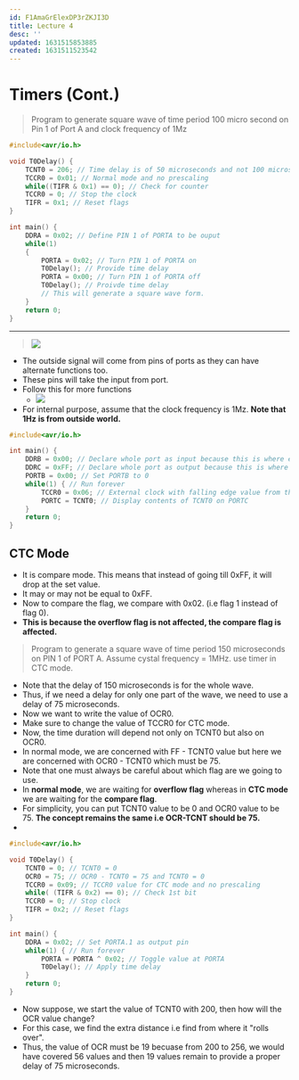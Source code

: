 ```yaml
---
id: F1AmaGrElexDP3rZKJI3D
title: Lecture 4
desc: ''
updated: 1631515853885
created: 1631511523542
---
```



# Timers (Cont.)

> Program to generate square wave of time period 100 micro second on Pin 1 of Port A and clock frequency of 1Mz

```c
#include<avr/io.h>

void T0Delay() {
    TCNT0 = 206; // Time delay is of 50 microseconds and not 100 microseconds.
    TCCR0 = 0x01; // Normal mode and no prescaling
    while((TIFR & 0x1) == 0); // Check for counter
    TCCR0 = 0; // Stop the clock
    TIFR = 0x1; // Reset flags
}

int main() {
    DDRA = 0x02; // Define PIN 1 of PORTA to be ouput
    while(1)
    {
        PORTA = 0x02; // Turn PIN 1 of PORTA on
        T0Delay(); // Provide time delay
        PORTA = 0x00; // Turn PIN 1 of PORTA off
        T0Delay(); // Proivde time delay
        // This will generate a square wave form.
    }
    return 0;
}
```
---

> ![](/assets/images/2021-09-13-11-42-59.png)

* The outside signal will come from pins of ports as they can have alternate functions too.
* These pins will take the input from port.
* Follow this for more functions
    * ![](/assets/images/2021-09-13-11-44-23.png)
* For internal purpose, assume that the clock frequency is 1Mz. **Note that 1Hz is from outside world.**

```c
#include<avr/io.h>

int main() {
    DDRB = 0x00; // Declare whole port as input because this is where external signal will arrive.
    DDRC = 0xFF; // Declare whole port as output because this is where we will be displaying the count of TCNT.
    PORTB = 0x00; // Set PORTB to 0
    while(1) { // Run forever
        TCCR0 = 0x06; // External clock with falling edge value from the table
        PORTC = TCNT0; // Display contents of TCNT0 on PORTC
    }
    return 0;
}
```

## CTC Mode
* It is compare mode. This means that instead of going till 0xFF, it will drop at the set value.
* It may or may not be equal to 0xFF.
* Now to compare the flag, we compare with 0x02. (i.e flag 1 instead of flag 0).
* **This is because the overflow flag is not affected, the compare flag is affected.**

> Program to generate a square wave of time period 150 microseconds on PIN 1 of PORT A. Assume cystal frequency = 1MHz. use timer in CTC mode.

* Note that the delay of 150 microseconds is for the whole wave.
* Thus, if we need a delay for only one part of the wave, we need to use a delay of 75 microseconds.
* Now we want to write the value of OCR0.
* Make sure to change the value of TCCR0 for CTC mode.
* Now, the time duration will depend not only on TCNT0 but also on OCR0.
* In normal mode, we are concerned with FF - TCNT0 value but here we are concerned with OCR0 - TCNT0 which must be 75.
* Note that one must always be careful about which flag are we going to use.
* In **normal mode**, we are waiting for **overflow flag** whereas in **CTC mode** we are waiting for the **compare flag**.
* For simplicity, you can put TCNT0 value to be 0 and OCR0 value to be 75. **The concept remains the same i.e OCR-TCNT should be 75.**
* 
```c
#include<avr/io.h>

void T0Delay() {
    TCNT0 = 0; // TCNT0 = 0
    OCR0 = 75; // OCR0 - TCNT0 = 75 and TCNT0 = 0
    TCCR0 = 0x09; // TCCR0 value for CTC mode and no prescaling
    while( (TIFR & 0x2) == 0); // Check 1st bit
    TCCR0 = 0; // Stop clock
    TIFR = 0x2; // Reset flags
}

int main() {
    DDRA = 0x02; // Set PORTA.1 as output pin
    while(1) { // Run forever
        PORTA = PORTA ^ 0x02; // Toggle value at PORTA
        T0Delay(); // Apply time delay
    }
    return 0;
}
```
* Now suppose, we start the value of TCNT0 with 200, then how will the OCR value change?
* For this case, we find the extra distance i.e find from where it "rolls over".
* Thus, the value of OCR must be 19 becuase from 200 to 256, we would have covered 56 values and then 19 values remain to provide a proper delay of 75 microseconds.
